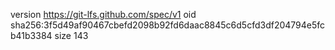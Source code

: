 version https://git-lfs.github.com/spec/v1
oid sha256:3f5d49af90467cbefd2098b92fd6daac8845c6d5cfd3df204794e5fcb41b3384
size 143
